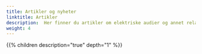 ```yaml
---
title: Artikler og nyheter
linktitle: Artikler
description:  Her finner du artikler om elektriske audier og annet relatert. 
weight: 4
---
```


{{% children description="true" depth="1" %}}
